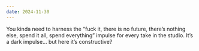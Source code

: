 ```yaml
---
date: 2024-11-30
---
```


You kinda need to harness the “fuck it, there is no future, there’s nothing else, spend it all, spend everything” impulse for every take in the studio. It’s a dark impulse… but here it’s constructive?
